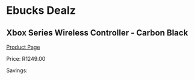 
# Ebucks Dealz
## Xbox Series Wireless Controller - Carbon Black
[Product Page](https://www.ebucks.com/web/shop/productSelected.do?prodId=1076279177&catId=365757697)

Price: R1249.00

Savings: 


	